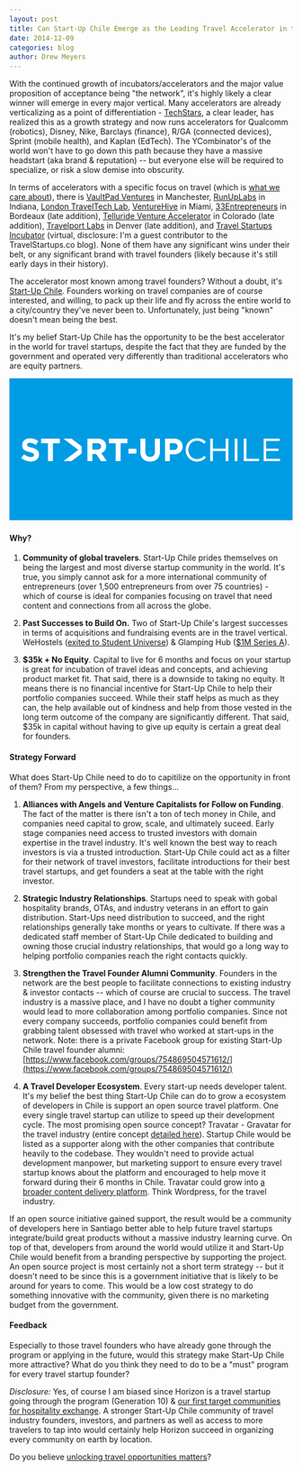 ```yaml
---
layout: post
title: Can Start-Up Chile Emerge as the Leading Travel Accelerator in the World?
date: 2014-12-09
categories: blog
author: Drew Meyers
---
```

With the continued growth of incubators/accelerators and the major value proposition of acceptance being "the network", it's highly likely a clear winner will emerge in every major vertical. Many accelerators are already verticalizing as a point of differentiation - [TechStars](http://www.techstars.com), a clear leader, has realized this as a growth strategy and now runs accelerators for Qualcomm (robotics), Disney, Nike, Barclays (finance), R/GA (connected devices), Sprint (mobile health), and Kaplan (EdTech). The YCombinator's of the world won't have to go down this path because they have a massive headstart (aka brand & reputation) -- but everyone else will be required to specialize, or risk a slow demise into obscurity.

In terms of accelerators with a specific focus on travel (which is [what we care about](http://www.horizonapp.co/blog/why-increasing-global-travel-opportunities-matters/)), there is [VaultPad Ventures](http://vaultpadventures.com/) in Manchester, [RunUpLabs](http://runuplabs.com/) in Indiana, [London TravelTech Lab](http://www.thetrampery.com/traveltechlab/), [VentureHive](http://miami.venturehive.co/) in Miami, [33Entrepreneurs](http://33entrepreneurs.net/) in Bordeaux (late addition), [Telluride Venture Accelerator](http://www.tellurideva.com/) in Colorado (late addition), [Travelport Labs](http://www.travelport.com/labs/incubator-apply-fall-2015) in Denver (late addition), and [Travel Startups Incubator](http://www.TravelStartups.co) (virtual, disclosure: I'm a guest contributor to the TravelStartups.co blog). None of them have any significant wins under their belt, or any significant brand with travel founders (likely because it's still early days in their history).

The accelerator most known among travel founders? Without a doubt, it's [Start-Up Chile](http://www.startupchile.org). Founders working on travel companies are of course interested, and willing, to pack up their life and fly across the entire world to a city/country they've never been to. Unfortunately, just being "known" doesn't mean being the best.

It's my belief Start-Up Chile has the opportunity to be the best accelerator in the world for travel startups, despite the fact that they are funded by the government and operated very differently than traditional accelerators who are equity partners.

![](/assets/2014-07-07-startup-chile-journey-gen-10-sup-logo.png)

#### Why? ####

1. <strong>Community of global travelers</strong>. Start-Up Chile prides themselves on being the largest and most diverse startup community in the world. It's true, you simply cannot ask for a more international community of entrepreneurs (over 1,500 entrepreneurs from over 75 countries) - which of course is ideal for companies focusing on travel that need content and connections from all across the globe.

2. <strong>Past Successes to Build On.</strong> Two of Start-Up Chile's largest successes in terms of acquisitions and fundraising events are in the travel vertical. WeHostels ([exited to Student Universe](http://blog.wehostels.com/wehostels-is-joining-the-studentuniverse-family/)) & Glamping Hub ([$1M Series A](http://www.startupchile.org/glamping-hub-secures-series-a-investment-from-axon-partners-group/)).

3. <strong>$35k + No Equity</strong>. Capital to live for 6 months and focus on your startup is great for incubation of travel ideas and concepts, and achieving product market fit. That said, there is a downside to taking no equity. It means there is no financial incentive for Start-Up Chile to help their portfolio companies succeed. While their staff helps as much as they can, the help available out of kindness and help from those vested in the long term outcome of the company are significantly different. That said, $35k in capital without having to give up equity is certain a great deal for founders.

#### Strategy Forward ####

What does Start-Up Chile need to do to capitilize on the opportunity in front of them? From my perspective, a few things...

1. <strong>Alliances with Angels and Venture Capitalists for Follow on Funding</strong>. The fact of the matter is there isn't a ton of tech money in Chile, and companies need capital to grow, scale, and ultimately suceed. Early stage companies need access to trusted investors with domain expertise in the travel industry. It's well known the best way to reach investors is via a trusted introduction. Start-Up Chile could act as a filter for their network of travel investors, facilitate introductions for their best travel startups, and get founders a seat at the table with the right investor.

2. <strong>Strategic Industry Relationships</strong>. Startups need to speak with gobal hospitality brands, OTAs, and industry veterans in an effort to gain distribution. Start-Ups need distribution to succeed, and the right relationships generally take months or years to cultivate. If there was a dedicated staff member of Start-Up Chile dedicated to building and owning those crucial industry relationships, that would go a long way to helping portfolio companies reach the right contacts quickly.

3. <strong>Strengthen the Travel Founder Alumni Community</strong>. Founders in the network are the best people to facilitate connections to existing industry & investor contacts -- which of course are crucial to success. The travel industry is a massive place, and I have no doubt a tigher community would lead to more collaboration among portfolio companies. Since not every company succeeds, portfolio companies could benefit from grabbing talent obsessed with travel who worked at start-ups in the network. Note: there is a private Facebook group for existing Start-Up Chile travel founder alumni: [https://www.facebook.com/groups/754869504571612/](https://www.facebook.com/groups/754869504571612/)

4. <strong>A Travel Developer Ecosystem</strong>. Every start-up needs developer talent. It's my belief the best thing Start-Up Chile can do to grow a ecosystem of developers in Chile is support an open source travel platform. One every single travel startup can utilize to speed up their development cycle. The most promising open source concept? Travatar - Gravatar for the travel industry (entire concept [detailed here](http://www.travelstartups.co/travatar-a-travel-business-idea-for-the-taking/)). Startup Chile would be listed as a supporter along with the other companies that contribute heavily to the codebase. They wouldn't need to provide actual development manpower, but marketing support to ensure every travel startup knows about the platform and encouraged to help move it forward during their 6 months in Chile. Travatar could grow into [a broader content delivery platform](http://www.travelstartups.co/the-starting-point-to-real-time-travel-advice-a-location-based-content-delivery-platform/). Think Wordpress, for the travel industry. 

If an open source initiative gained support, the result would be a community of developers here in Santiago better able to help future travel startups integrate/build great products without a massive industry learning curve. On top of that, developers from around the world would utilize it and Start-Up Chile would benefit from a branding perspective by supporting the project. An open source project is most certainly not a short term strategy -- but it doesn't need to be since this is a government initiative that is likely to be around for years to come. This would be a low cost strategy to do something innovative with the community, given there is no marketing budget from the government.

#### Feedback ####

Especially to those travel founders who have already gone through the program or applying in the future, would this strategy make Start-Up Chile more attractive? What do you think they need to do to be a "must" program for every travel startup founder?

<em>Disclosure:</em> Yes, of course I am biased since Horizon is a travel startup going through the program (Generation 10) & [our first target communities for hospitality exchange](http://www.horizonapp.co/startup-chile). A stronger Start-Up Chile community of travel industry founders, investors, and partners as well as access to more travelers to tap into would certainly help Horizon succeed in organizing every community on earth by location. 

Do you believe [unlocking travel opportunities matters](http://www.horizonapp.co/blog/why-increasing-global-travel-opportunities-matters/)?